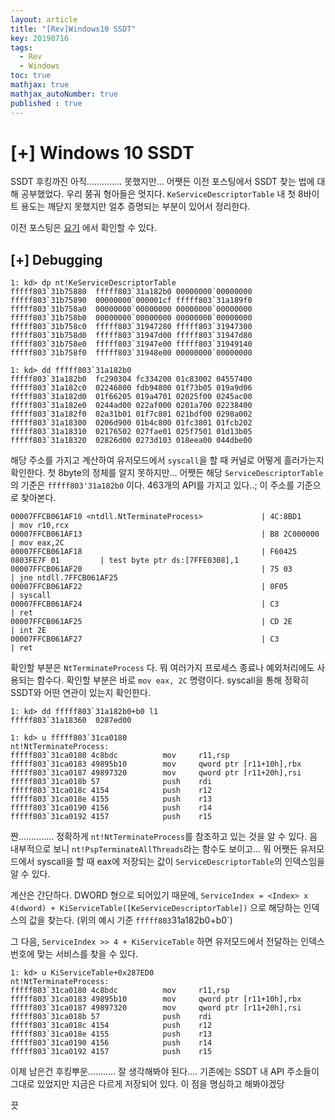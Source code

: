 ```yaml
---
layout: article
title: "[Rev]Windows10 SSDT"
key: 20190716
tags:
  - Rev
  - Windows
toc: true
mathjax: true
mathjax_autoNumber: true
published : true
---
```


# [+] Windows 10 SSDT

<!--more-->

SSDT 후킹까진 아직.............. 못했지만... 어쨋든 이전 포스팅에서 SSDT 찾는 법에 대해 공부했었다. 우리 쭝궈 형아들은 멋지다. `KeServiceDescriptorTable` 내 첫 8바이트 용도는 깨닫지 못했지만 얼추 증명되는 부분이 있어서 정리한다.

이전 포스팅은 <a href="https://shhoya.github.io/2019/06/03/WindowsK.html#-x64-ssdt">요기</a> 에서 확인할 수 있다.

## [+] Debugging

```
1: kd> dp nt!KeServiceDescriptorTable
fffff803`31b75880  fffff803`31a182b0 00000000`00000000
fffff803`31b75890  00000000`000001cf fffff803`31a189f0
fffff803`31b758a0  00000000`00000000 00000000`00000000
fffff803`31b758b0  00000000`00000000 00000000`00000000
fffff803`31b758c0  fffff803`31947280 fffff803`31947300
fffff803`31b758d0  fffff803`31947d00 fffff803`31947d80
fffff803`31b758e0  fffff803`31947e00 fffff803`31949140
fffff803`31b758f0  fffff803`31948e00 00000000`00000000

1: kd> dd fffff803`31a182b0
fffff803`31a182b0  fc290304 fc334200 01c83002 04557400
fffff803`31a182c0  02246800 fdb94800 01f73b05 019a9d06
fffff803`31a182d0  01f66205 019a4701 02025f00 0245ac00
fffff803`31a182e0  0244ad00 022af000 0201a700 02238400
fffff803`31a182f0  02a31b01 01f7c801 021bdf00 0298a002
fffff803`31a18300  0206d900 01b4c800 01fc3801 01fcb202
fffff803`31a18310  02176502 027fae01 025f7501 01d13b05
fffff803`31a18320  02826d00 0273d103 018eea00 044dbe00
```

해당 주소를 가지고 계산하여 유저모드에서 `syscall`을 할 때 커널로 어떻게 흘러가는지 확인한다.
첫 8byte의 정체를 알지 못하지만... 어쨋든 해당 `ServiceDescriptorTable`의 기준은 `fffff803'31a182b0` 이다. 463개의 API를 가지고 있다..; 이 주소를 기준으로 찾아본다.

```
00007FFCB061AF10 <ntdll.NtTerminateProcess>             | 4C:8BD1                    | mov r10,rcx
00007FFCB061AF13                                        | B8 2C000000                | mov eax,2C
00007FFCB061AF18                                        | F60425 0803FE7F 01         | test byte ptr ds:[7FFE0308],1
00007FFCB061AF20                                        | 75 03                      | jne ntdll.7FFCB061AF25
00007FFCB061AF22                                        | 0F05                       | syscall
00007FFCB061AF24                                        | C3                         | ret
00007FFCB061AF25                                        | CD 2E                      | int 2E
00007FFCB061AF27                                        | C3                         | ret
```

확인할 부분은 `NtTerminateProcess` 다. 뭐 여러가지 프로세스 종료나 예외처리에도 사용되는 함수다.
확인할 부분은 바로 `mov eax, 2C` 명령이다. syscall을 통해 정확히 SSDT와 어떤 연관이 있는지 확인한다.

```
1: kd> dd fffff803`31a182b0+b0 l1
fffff803`31a18360  0287ed00

1: kd> u fffff803`31ca0180
nt!NtTerminateProcess:
fffff803`31ca0180 4c8bdc          mov     r11,rsp
fffff803`31ca0183 49895b10        mov     qword ptr [r11+10h],rbx
fffff803`31ca0187 49897320        mov     qword ptr [r11+20h],rsi
fffff803`31ca018b 57              push    rdi
fffff803`31ca018c 4154            push    r12
fffff803`31ca018e 4155            push    r13
fffff803`31ca0190 4156            push    r14
fffff803`31ca0192 4157            push    r15
```

짠.............. 정확하게 `nt!NtTerminateProcess`를 참조하고 있는 것을 알 수 있다. 음 내부적으로 보니 `nt!PspTerminateAllThreads`라는 함수도 보이고... 뭐 어쨋든 유저모드에서 syscall을 할 때 eax에 저장되는 값이 `ServiceDescriptorTable`의 인덱스임을 알 수 있다.

계산은 간단하다. DWORD 형으로 되어있기 때문에, `ServiceIndex = <Index> x 4(dword) + KiServiceTable([KeServiceDescriptorTable])` 으로 해당하는 인덱스의 값을 찾는다. (위의 예시 기준 `fffff803`31a182b0+b0`)

그 다음, `ServiceIndex >> 4 + KiServiceTable`  하면 유저모드에서 전달하는 인덱스 번호에 맞는 서비스를 찾을 수 있다.

```
1: kd> u KiServiceTable+0x287ED0
nt!NtTerminateProcess:
fffff803`31ca0180 4c8bdc          mov     r11,rsp
fffff803`31ca0183 49895b10        mov     qword ptr [r11+10h],rbx
fffff803`31ca0187 49897320        mov     qword ptr [r11+20h],rsi
fffff803`31ca018b 57              push    rdi
fffff803`31ca018c 4154            push    r12
fffff803`31ca018e 4155            push    r13
fffff803`31ca0190 4156            push    r14
fffff803`31ca0192 4157            push    r15
```

이제 남은건 후킹뿌운...........  잘 생각해봐야 된다.... 기존에는 SSDT 내 API 주소들이 그대로 있었지만 지금은 다르게 저장되어 있다. 이 점을 명심하고 해봐야겠당



끗